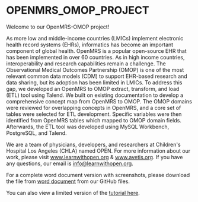 # OPENMRS_OMOP_PROJECT

Welcome to our OpenMRS-OMOP project! 

As more low and middle-income countries (LMICs) implement electronic health record systems (EHRs), informatics has become an important component of global health. OpenMRS is a popular open-source EHR that has been implemented in over 60 countries. As in high income countries, interoperability and research capabilities remain a challenge. The Observational Medical Outcomes Partnership (OMOP) is one of the most relevant common data models (CDM) to support EHR-based research and data sharing, but its adoption has been limited in LMICs. To address this gap, we developed an OpenMRS to OMOP extract, transform, and load (ETL) tool using Talend. 
We built on existing documentation to develop a comprehensive concept map from OpenMRS to OMOP. The OMOP domains were reviewed for overlapping concepts in OpenMRS, and a core set of tables were selected for ETL development. Specific variables were then identified from OpenMRS tables which mapped to OMOP domain fields. Afterwards, the ETL tool was developed using MySQL Workbench, PostgreSQL, and Talend.   


We are a team of physicians, developers, and researchers at Children's Hospital Los Angeles (CHLA) named OPEN. For more information about our work, please visit www.learnwithopen.org & www.avetis.org. If you have any questions, our email is info@learnwithopen.org.

For a complete word document version with screenshots, please download the file from [word document](https://github.com/chla-open-dev/OPENMRS_OMOP_PROJECT/blob/main/Documentation/SetupOmopDocument.docx) from our GitHub files.

You can also view a limited version of the [tutorial here](https://github.com/chla-open-dev/OPENMRS_OMOP_PROJECT/wiki/Tutorial-Guide:-OpenMRS-to-OMOP-CDM).

